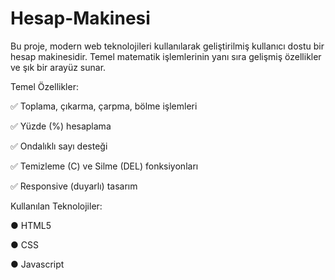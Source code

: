 # Hesap-Makinesi

Bu proje, modern web teknolojileri kullanılarak geliştirilmiş kullanıcı dostu bir hesap makinesidir. Temel matematik işlemlerinin yanı sıra gelişmiş özellikler ve şık bir arayüz sunar.

Temel Özellikler:

✅ Toplama, çıkarma, çarpma, bölme işlemleri

✅ Yüzde (%) hesaplama

✅ Ondalıklı sayı desteği

✅ Temizleme (C) ve Silme (DEL) fonksiyonları

✅ Responsive (duyarlı) tasarım

Kullanılan Teknolojiler:

● HTML5

● CSS

● Javascript
